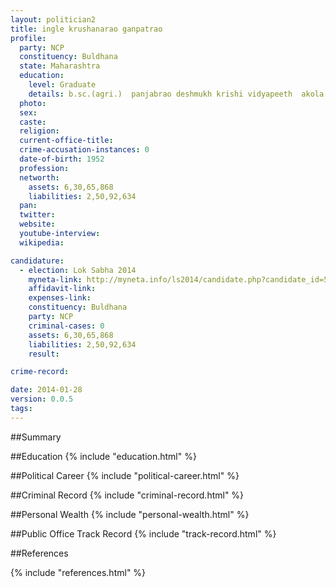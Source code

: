 ```yaml
---
layout: politician2
title: ingle krushanarao ganpatrao
profile: 
  party: NCP
  constituency: Buldhana
  state: Maharashtra
  education: 
    level: Graduate
    details: b.sc.(agri.)  panjabrao deshmukh krishi vidyapeeth  akola  year 1972
  photo: 
  sex: 
  caste: 
  religion: 
  current-office-title: 
  crime-accusation-instances: 0
  date-of-birth: 1952
  profession: 
  networth: 
    assets: 6,30,65,868
    liabilities: 2,50,92,634
  pan: 
  twitter: 
  website: 
  youtube-interview: 
  wikipedia: 

candidature: 
  - election: Lok Sabha 2014
    myneta-link: http://myneta.info/ls2014/candidate.php?candidate_id=542
    affidavit-link: 
    expenses-link: 
    constituency: Buldhana 
    party: NCP
    criminal-cases: 0
    assets: 6,30,65,868
    liabilities: 2,50,92,634
    result:  

crime-record: 

date: 2014-01-28
version: 0.0.5
tags: 
---
```

##Summary


##Education
{% include "education.html" %}


##Political Career
{% include "political-career.html" %}


##Criminal Record
{% include "criminal-record.html" %}


##Personal Wealth
{% include "personal-wealth.html" %}


##Public Office Track Record
{% include "track-record.html" %}


##References


{% include "references.html" %}